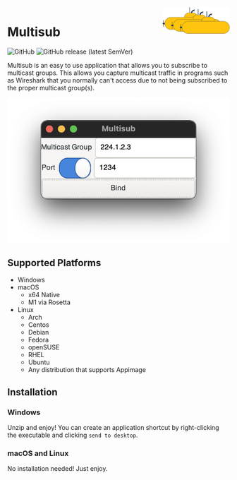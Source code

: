 <img src="https://raw.githubusercontent.com/NALeighton/multisub/production/img/MultisubLogo.svg" alt="Multisub Logo" title="Multisub" align="right" height="60">

# Multisub

![GitHub](https://img.shields.io/github/license/NALeighton/multisub?style=for-the-badge) ![GitHub release (latest SemVer)](https://img.shields.io/github/v/release/NALeighton/multisub?style=for-the-badge)

Multisub is an easy to use application that allows you to subscribe to multicast groups. This allows you capture multicast traffic in programs such as Wireshark that you normally can't access due to not being subscribed to the proper multicast group(s).

<img src="https://raw.githubusercontent.com/NALeighton/multisub/production/img/Screenshot.png" alt="Multisub screenshot" title="Screenshot">

## Supported Platforms

* Windows
* macOS
  * x64 Native
  * M1 via Rosetta
* Linux
  * Arch
  * Centos
  * Debian
  * Fedora
  * openSUSE
  * RHEL
  * Ubuntu
  * Any distribution that supports Appimage

## Installation

### Windows

Unzip and enjoy! You can create an application shortcut by right-clicking the executable and clicking `send to desktop`.

### macOS and Linux

No installation needed! Just enjoy.
